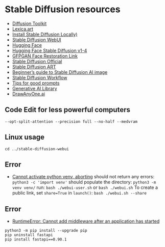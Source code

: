 # Stable Diffusion resources

- [Diffusion Toolkit](https://github.com/RupertAvery/DiffusionToolkit)
- [Lexica.art](https://lexica.art/)
- [Install Stable Diffusion Locally)](https://www.youtube.com/watch?v=6MeJKnbv1ts)
- [Stable Diffusion WebUI](https://github.com/AUTOMATIC1111/stable-diffusion-webui)
- [Hugging Face](https://huggingface.co/)
- [Hugging Face Stable Diffusion v1-4](https://huggingface.co/CompVis/stable-diffusion-v-1-4-original)
- [GFPGAN Face Restoration Link](https://github.com/TencentARC/GFPGAN)
- [Stable Diffusion Official](https://beta.dreamstudio.ai/dream)
- [Stable Diffusion ART](https://stable-diffusion-art.com/)
- [Beginner’s guide to Stable Diffusion AI image](https://stable-diffusion-art.com/beginners-guide/)
- [Stable Diffusion Workflow](https://stable-diffusion-art.com/workflow/)
- [Tips for good prompts](https://stable-diffusion-art.com/how-to-come-up-with-good-prompts-for-ai-image-generation/)
- [Generative AI Library](https://library.phygital.plus/)
- [DrawAnyOne.ai](https://drawanyone.ai/)

## Code Edit for less powerful computers
```
--opt-split-attention --precision full --no-half --medvram
```

## Linux usage
`
cd ../stable-diffusion-webui
`

## Error
- [Cannot activate python venv, aborting](https://github.com/AUTOMATIC1111/stable-diffusion-webui/issues/1120)
should not return any errors: `python3 -c 'import venv'`
should populate the directory: `python3 -m venv venv/`
run: `bash ./webui-user.sh` or `bash ./webui.sh`
To create a public link, set `share=True` in `launch()`: `bash ./webui.sh --share`

## Error
- [RuntimeError: Cannot add middleware after an application has started](https://github.com/AUTOMATIC1111/stable-diffusion-webui/discussions/7749)
```
python3 -m pip install --upgrade pip
pip uninstall fastapi
pip install fastapi==0.90.1
```
